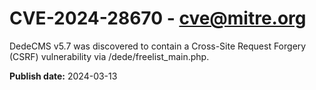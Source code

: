# CVE-2024-28670 - cve@mitre.org

DedeCMS v5.7 was discovered to contain a Cross-Site Request Forgery (CSRF) vulnerability via /dede/freelist_main.php.

**Publish date:** 2024-03-13
